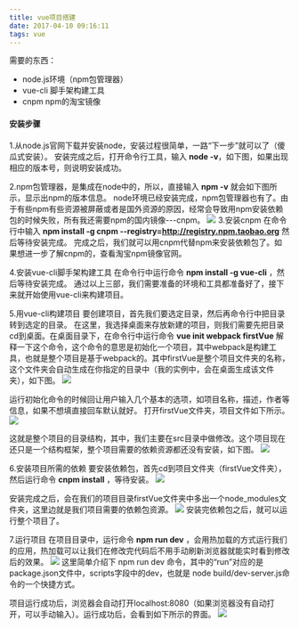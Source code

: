 ```yaml
---
title: vue项目搭建
date: 2017-04-10 09:16:11
tags: vue
---
```

需要的东西：
* node.js环境（npm包管理器）
* vue-cli 脚手架构建工具
* cnpm  npm的淘宝镜像

#### 安装步骤
1.从node.js官网下载并安装node，安装过程很简单，一路“下一步”就可以了（傻瓜式安装）。
安装完成之后，打开命令行工具，输入 **node -v**，如下图，如果出现相应的版本号，则说明安装成功。
<!--more-->
2.npm包管理器，是集成在node中的，所以，直接输入 **npm -v** 就会如下图所示，显示出npm的版本信息。
node环境已经安装完成，npm包管理器也有了。由于有些npm有些资源被屏蔽或者是国外资源的原因，经常会导致用npm安装依赖包的时候失败，所有我还需要npm的国内镜像---cnpm。
![](/images/170410-1.png)
3.安装cnpm
在命令行中输入 **npm install -g cnpm --registry=http://registry.npm.taobao.org** 然后等待安装完成。
完成之后，我们就可以用cnpm代替npm来安装依赖包了。如果想进一步了解cnpm的，查看淘宝npm镜像官网。
 
 
4.安装vue-cli脚手架构建工具
在命令行中运行命令 **npm install -g vue-cli** ，然后等待安装完成。
通过以上三部，我们需要准备的环境和工具都准备好了，接下来就开始使用vue-cli来构建项目。


5.用vue-cli构建项目
要创建项目，首先我们要选定目录，然后再命令行中把目录转到选定的目录。
在这里，我选择桌面来存放新建的项目，则我们需要先把目录cd到桌面。在桌面目录下，在命令行中运行命令 **vue init webpack firstVue**
解释一下这个命令，这个命令的意思是初始化一个项目，其中webpack是构建工具，也就是整个项目是基于webpack的。其中firstVue是整个项目文件夹的名称，这个文件夹会自动生成在你指定的目录中（我的实例中，会在桌面生成该文件夹），如下图。
![](/images/170410-2.png)

运行初始化命令的时候回让用户输入几个基本的选项，如项目名称，描述，作者等信息，如果不想填直接回车默认就好。
打开firstVue文件夹，项目文件如下所示。
![](/images/170410-3.png)

这就是整个项目的目录结构，其中，我们主要在src目录中做修改。这个项目现在还只是一个结构框架，整个项目需要的依赖资源都还没有安装，如下图。
![](/images/170410-4.png)

6.安装项目所需的依赖
要安装依赖包，首先cd到项目文件夹（firstVue文件夹），然后运行命令 **cnpm install** ，等待安装。
![](/images/170410-5.png)

安装完成之后，会在我们的项目目录firstVue文件夹中多出一个node_modules文件夹，这里边就是我们项目需要的依赖包资源。
![](/images/170410-6.png)
安装完依赖包之后，就可以运行整个项目了。


7.运行项目
在项目目录中，运行命令 **npm run dev** ，会用热加载的方式运行我们的应用，热加载可以让我们在修改完代码后不用手动刷新浏览器就能实时看到修改后的效果。
![](/images/170410-7.png)
这里简单介绍下 npm run dev 命令，其中的“run”对应的是package.json文件中，scripts字段中的dev，也就是 node build/dev-server.js命令的一个快捷方式。
 
项目运行成功后，浏览器会自动打开localhost:8080（如果浏览器没有自动打开，可以手动输入）。运行成功后，会看到如下所示的界面。
![](/images/170410-8.png)
